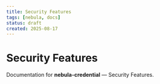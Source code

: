 ```yaml
---
title: Security Features
tags: [nebula, docs]
status: draft
created: 2025-08-17
---
```


# Security Features

Documentation for **nebula-credential** — Security Features.
